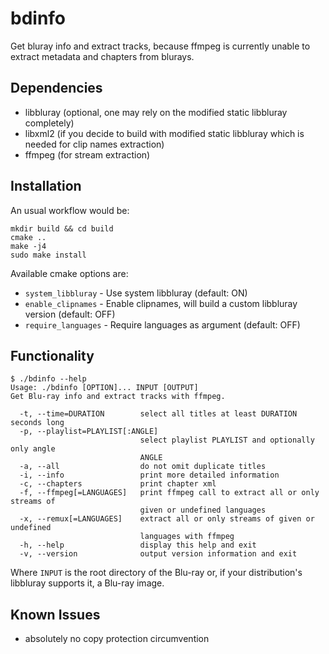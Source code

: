 # bdinfo

Get bluray info and extract tracks, because ffmpeg is currently unable to
extract metadata and chapters from blurays.


## Dependencies

* libbluray (optional, one may rely on the modified static libbluray
  completely)
* libxml2 (if you decide to build with modified static libbluray which is
  needed for clip names extraction)
* ffmpeg (for stream extraction)


## Installation

An usual workflow would be:

    mkdir build && cd build
    cmake ..
    make -j4
    sudo make install

Available cmake options are:

* `system_libbluray` - Use system libbluray (default: ON)
* `enable_clipnames` - Enable clipnames, will build a custom libbluray version (default: OFF)
* `require_languages` - Require languages as argument (default: OFF)


## Functionality

```
$ ./bdinfo --help
Usage: ./bdinfo [OPTION]... INPUT [OUTPUT]
Get Blu-ray info and extract tracks with ffmpeg.

  -t, --time=DURATION        select all titles at least DURATION seconds long
  -p, --playlist=PLAYLIST[:ANGLE]
                             select playlist PLAYLIST and optionally only angle
                             ANGLE
  -a, --all                  do not omit duplicate titles
  -i, --info                 print more detailed information
  -c, --chapters             print chapter xml
  -f, --ffmpeg[=LANGUAGES]   print ffmpeg call to extract all or only streams of
                             given or undefined languages
  -x, --remux[=LANGUAGES]    extract all or only streams of given or undefined
                             languages with ffmpeg
  -h, --help                 display this help and exit
  -v, --version              output version information and exit
```
Where `INPUT` is the root directory of the Blu-ray or, if your distribution's
libbluray supports it, a Blu-ray image.


## Known Issues

* absolutely no copy protection circumvention
